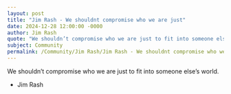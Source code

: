 ```yaml
---
layout: post
title: "Jim Rash - We shouldnt compromise who we are just"
date: 2024-12-28 12:00:00 -0000
author: Jim Rash
quote: "We shouldn’t compromise who we are just to fit into someone else’s world."
subject: Community
permalink: /Community/Jim Rash/Jim Rash - We shouldnt compromise who we are just
---
```


We shouldn’t compromise who we are just to fit into someone else’s world.

- Jim Rash
